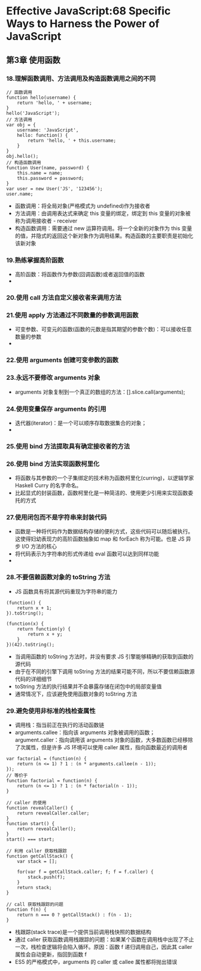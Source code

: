 # Effective JavaScript:68 Specific Ways to Harness the Power of JavaScript

## 第3章 使用函数

### 18.理解函数调用、方法调用及构造函数调用之间的不同
```JS
// 函数调用
function hello(username) {
    return 'hello, ' + username;
}
hello('JavaScript');
// 方法调用
var obj = {
    username: 'JavaScript',
    hello: function() {
        return 'hello, ' + this.username;
    }
}
obj.hello();
// 构造函数调用
function User(name, password) {
    this.name = name;
    this.password = password;
}
var user = new User('JS', '123456');
user.name;
```
* 函数调用：将全局对象(严格模式为 undefined)作为接收者
* 方法调用：由调用表达式来确定 this 变量的绑定，绑定到 this 变量的对象被称为调用接收者 - receiver
* 构造函数调用：需要通过 new 运算符调用。将一个全新的对象作为 this 变量的值，并隐式的返回这个新对象作为调用结果。构造函数的主要职责是初始化该新对象

### 19.熟练掌握高阶函数
* 高阶函数：将函数作为参数(回调函数)或者返回值的函数
* 

### 20.使用 call 方法自定义接收者来调用方法

### 21.使用 apply 方法通过不同数量的参数调用函数
* 可变参数、可变元的函数(函数的元数是指其期望的参数个数)：可以接收任意数量的参数
* 

### 22.使用 arguments 创建可变参数的函数

### 23.永远不要修改 arguments 对象
* arguments 对象复制到一个真正的数组的方法：[].slice.call(arguments);

### 24.使用变量保存 arguments 的引用
* 迭代器(iterator)：是一个可以顺序存取数据集合的对象；
* 

### 25.使用 bind 方法提取具有确定接收者的方法

### 26.使用 bind 方法实现函数柯里化
* 将函数与其参数的一个子集绑定的技术称为函数柯里化(curring)，以逻辑学家 Haskell Curry 的名字命名。
* 比起显式的封装函数，函数柯里化是一种简洁的、使用更少引用来实现函数委托的方式

### 27.使用闭包而不是字符串来封装代码
* 函数是一种将代码作为数据结构存储的便利方式，这些代码可以随后被执行。这使得妇幼表现力的高阶函数抽象如 map 和 forEach 称为可能。也是 JS 异步 I/O 方法的核心
* 将代码表示为字符串的形式传递给 eval 函数可以达到同样功能
* 

### 28.不要信赖函数对象的 toString 方法
* JS 函数具有将其源代码重现为字符串的能力
```JS
(function() {
    return x + 1;
}).toString();

(function(x) {
    return function(y) {
        return x + y;
    }
})(42).toString();
```
* 当调用函数的 toString 方法时，并没有要求 JS 引擎能够精确的获取到函数的源代码
* 由于在不同的引擎下调用 toString 方法的结果可能不同，所以不要信赖函数源代码的详细细节
* toString 方法的执行结果并不会暴露存储在闭包中的局部变量值
* 通常情况下，应该避免使用函数对象的 toString 方法

### 29.避免使用非标准的栈检查属性
* 调用栈：指当前正在执行的活动函数链
* arguments.callee：指向该 arguments 对象被调用的函数； argument.caller：指向调用该 arguments 对象的函数，大多数函数已经移除了次属性，但是许多 JS 环境可以使用 caller 属性，指向函数最近的调用者
```JS
var factorial = (function(n) {
    return (n <= 1) ? 1 : (n * arguments.callee(n - 1));
});
// 等价于
function factorial = function(n) {
    return (n <= 1) ? 1 : (n * factorial(n - 1));
}

// caller 的使用
function revealCaller() {
    return revealCaller.caller;
}
function start() {
    return revealCaller();
}
start() === start;

// 利用 caller 获取栈跟踪
function getCallStack() {
    var stack = [];

    for(var f = getCallStack.caller; f; f = f.caller) {
        stack.push(f);
    }
    return stack;
}

// call 获取栈跟踪的问题
function f(n) {
    return n === 0 ? getCallStack() : f(n - 1);
}
```
* 栈跟踪(stack trace)是一个提供当前调用栈快照的数据结构
* 通过 caller 获取函数调用栈跟踪的问题：如果某个函数在调用栈中出现了不止一次，栈检查逻辑将会陷入循环。原因：函数 f 递归调用自己，因此其 caller 属性会自动更新，指回到函数 f
* ES5 的严格模式中，arguments 的 caller 或 callee 属性都将抛出错误